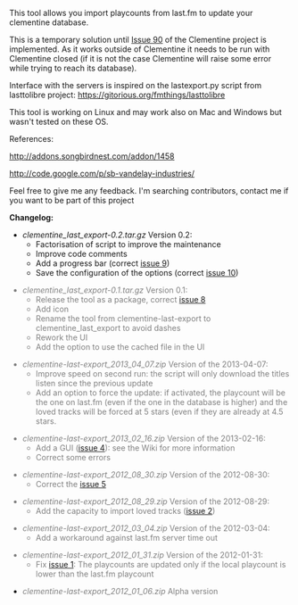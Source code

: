 This tool allows you import playcounts from last.fm to update your clementine database.

This is a temporary solution until [Issue 90](http://code.google.com/p/clementine-player/issues/detail?id=90) of the Clementine project is implemented.
As it works outside of Clementine it needs to be run with Clementine closed (if it is not the case Clementine will raise some error while trying to reach its database).

Interface with the servers is inspired on the lastexport.py script from lasttolibre project:
https://gitorious.org/fmthings/lasttolibre

This tool is working on Linux and may work also on Mac and Windows but wasn't tested on these OS.

References:

http://addons.songbirdnest.com/addon/1458

http://code.google.com/p/sb-vandelay-industries/

Feel free to give me any feedback. I'm searching contributors, contact me if you want to be part of this project

**Changelog:**
  * _clementine\_last\_export-0.2.tar.gz_     Version 0.2:
    * Factorisation of script to improve the maintenance
    * Improve code comments
    * Add a progress bar (correct [issue 9](https://code.google.com/p/clementine-last-export/issues/detail?id=9))
    * Save the configuration of the options (correct [issue 10](https://code.google.com/p/clementine-last-export/issues/detail?id=10))

<font color='gray'>
<ul><li><i>clementine_last_export-0.1.tar.gz</i>     Version 0.1:<br>
<ul><li>Release the tool as a package, correct <a href='https://code.google.com/p/clementine-last-export/issues/detail?id=8'>issue 8</a>
</li><li>Add icon<br>
</li><li>Rename the tool from clementine-last-export to clementine_last_export to avoid dashes<br>
</li><li>Rework the UI<br>
</li><li>Add the option to use the cached file in the UI</li></ul></li></ul>


<ul><li><i>clementine-last-export_2013_04_07.zip</i> 	Version of the 2013-04-07:<br>
<ul><li>Improve speed on second run: the script will only download the titles listen since the previous update<br>
</li><li>Add an option to force the update: if activated, the playcount will be the one on last.fm (even if the one in the database is higher) and the loved tracks will be forced at 5 stars (even if they are already at 4.5 stars.</li></ul></li></ul>

<ul><li><i>clementine-last-export_2013_02_16.zip</i> 	Version of the 2013-02-16:<br>
<ul><li>Add a GUI (<a href='https://code.google.com/p/clementine-last-export/issues/detail?id=4'>issue 4</a>): see the Wiki for more information<br>
</li><li>Correct some errors</li></ul></li></ul>

<ul><li><i>clementine-last-export_2012_08_30.zip</i> 	Version of the 2012-08-30:<br>
<ul><li>Correct the <a href='https://code.google.com/p/clementine-last-export/issues/detail?id=5'>issue 5</a></li></ul></li></ul>

<ul><li><i>clementine-last-export_2012_08_29.zip</i> 	Version of the 2012-08-29:<br>
<ul><li>Add the capacity to import loved tracks (<a href='https://code.google.com/p/clementine-last-export/issues/detail?id=2'>issue 2</a>)</li></ul></li></ul>

<ul><li><i>clementine-last-export_2012_03_04.zip</i> 	Version of the 2012-03-04:<br>
<ul><li>Add a workaround against last.fm server time out</li></ul></li></ul>

<ul><li><i>clementine-last-export_2012_01_31.zip</i> 	Version of the 2012-01-31:<br>
<ul><li>Fix <a href='https://code.google.com/p/clementine-last-export/issues/detail?id=1'>issue 1</a>: The playcounts are updated only if the local playcount is lower than the last.fm playcount</li></ul></li></ul>

<ul><li><i>clementine-last-export_2012_01_06.zip</i> 	Alpha version<br>
</font>